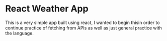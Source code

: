 # React Weather App

This is a very simple app built using react, I wanted to begin thisin order to continue practice of fetching from APIs as well as just general practice with the language.
